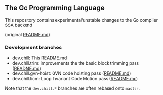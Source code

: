 ## The Go Programming Language

This repository contains experimental/unstable changes to the Go
compiler SSA backend

(original [README.md](https://github.com/momchil-velikov/go/blob/master/README.md))
### Development branches

* dev.chill: This README.md
* dev.chill.trim: improvements the the basic block trimming pass ([README.md](https://github.com/momchil-velikov/go/blob/dev.chill.trim/README.md))
* dev.chill.gvn-hoist: GVN code hoisting pass ([README.md](https://github.com/momchil-velikov/go/blob/dev.chill.gvn-hoist/README.md)) 
* dev.chill.licm: Loop Invariant Code Motion pass ([README.md](https://github.com/momchil-velikov/go/blob/dev.chill.licm/README.md)) 

Note that the `dev.chill.*` branches are often rebased onto `master`.
